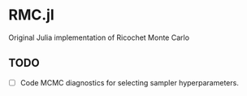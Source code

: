 # RMC.jl

Original Julia implementation of Ricochet Monte Carlo

## TODO

- [ ] Code MCMC diagnostics for selecting sampler hyperparameters.
